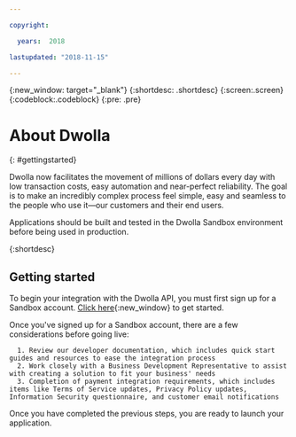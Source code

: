 ```yaml
---

copyright:

  years:  2018

lastupdated: "2018-11-15"

---
```



{:new_window: target="_blank"}
{:shortdesc: .shortdesc}
{:screen:.screen}
{:codeblock:.codeblock}
{:pre: .pre}

# About Dwolla
{: #gettingstarted}

Dwolla now facilitates the movement of millions of dollars every day with low transaction costs, easy automation and near-perfect reliability. The goal is to make an incredibly complex process feel simple, easy and seamless to the people who use it—our customers and their end users.

Applications should be built and tested in the Dwolla Sandbox environment before being used in production.

{:shortdesc}

## Getting started

To begin your integration with the Dwolla API, you must first sign up for a Sandbox account. [Click here](https://developers.dwolla.com/){:new_window} to get started.

Once you've signed up for a Sandbox account, there are a few considerations before going live:

      1. Review our developer documentation, which includes quick start guides and resources to ease the integration process
      2. Work closely with a Business Development Representative to assist with creating a solution to fit your business' needs
      3. Completion of payment integration requirements, which includes items like Terms of Service updates, Privacy Policy updates, Information Security questionnaire, and customer email notifications

Once you have completed the previous steps, you are ready to launch your application.


